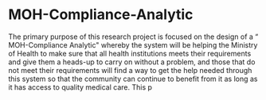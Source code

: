 # MOH-Compliance-Analytic
The primary purpose of this research project is focused on the design of a “ MOH-Compliance Analytic" whereby the system will be helping the Ministry of Health to make sure that all health institutions meets their requirements and give them a heads-up to carry on without a problem, and those that do not meet their requirements will find a way to get the help needed through this system so that the community can continue to benefit from it as long as it has access to quality medical care.  This p
